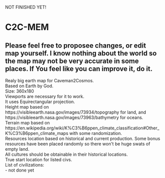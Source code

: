 NOT FINISHED YET!
# C2C-MEM
<h2>Please feel free to proposee changes, or edit map yourself. I know nothing about the world so the map may not be very accurate in some places. If You feel like you can improve it, do it.</h2>
Realy big earth map for Caveman2Cosmos.<br/>
Based on Earth by God.<br/>
Size: 360x180<br/>
Viewports are necessary for it to work.<br/>
It uses Equirectangular projection.<br/>
Height map based on https://visibleearth.nasa.gov/images/73934/topography for land, and https://visibleearth.nasa.gov/images/73963/bathymetry for oceans.<br/>
Terrain map based on https://en.wikipedia.org/wiki/K%C3%B6ppen_climate_classification#Other_K%C3%B6ppen_climate_maps with some randomization.<br/>
Resources location based on historical and current production. Some bonus resources have been placed randomly so there won't be huge swats of empty land. <br/>
All cultures should be obtainable in their historical locations.<br/>
True start location for listed civs.<br/>
List of civilizations:<br/>
- not done yet

